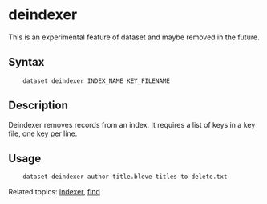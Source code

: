 
# deindexer

This is an experimental feature of dataset and maybe removed 
in the future.

## Syntax

```
    dataset deindexer INDEX_NAME KEY_FILENAME
```

## Description

Deindexer removes records from an index. It requires a list of 
keys in a key file, one key per line.

## Usage

```
    dataset deindexer author-title.bleve titles-to-delete.txt
```

Related topics: [indexer](indexer.html), [find](find.html)

